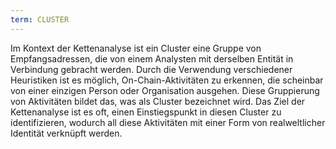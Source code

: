 ```yaml
---
term: CLUSTER
---
```


Im Kontext der Kettenanalyse ist ein Cluster eine Gruppe von Empfangsadressen, die von einem Analysten mit derselben Entität in Verbindung gebracht werden. Durch die Verwendung verschiedener Heuristiken ist es möglich, On-Chain-Aktivitäten zu erkennen, die scheinbar von einer einzigen Person oder Organisation ausgehen. Diese Gruppierung von Aktivitäten bildet das, was als Cluster bezeichnet wird. Das Ziel der Kettenanalyse ist es oft, einen Einstiegspunkt in diesen Cluster zu identifizieren, wodurch all diese Aktivitäten mit einer Form von realweltlicher Identität verknüpft werden.